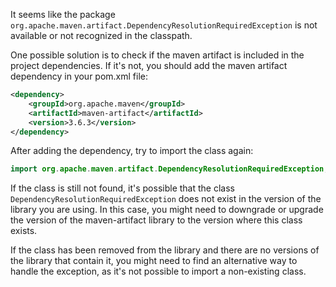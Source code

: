 It seems like the package `org.apache.maven.artifact.DependencyResolutionRequiredException` is not available or not recognized in the classpath. 

One possible solution is to check if the maven artifact is included in the project dependencies. If it's not, you should add the maven artifact dependency in your pom.xml file:

```xml
<dependency>
    <groupId>org.apache.maven</groupId>
    <artifactId>maven-artifact</artifactId>
    <version>3.6.3</version>
</dependency>
```

After adding the dependency, try to import the class again:

```java
import org.apache.maven.artifact.DependencyResolutionRequiredException;
```

If the class is still not found, it's possible that the class `DependencyResolutionRequiredException` does not exist in the version of the library you are using. In this case, you might need to downgrade or upgrade the version of the maven-artifact library to the version where this class exists. 

If the class has been removed from the library and there are no versions of the library that contain it, you might need to find an alternative way to handle the exception, as it's not possible to import a non-existing class.